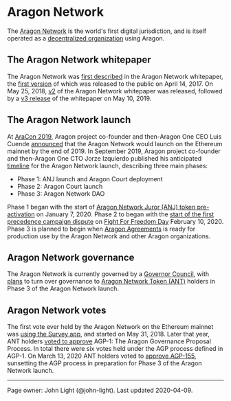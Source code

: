 # Aragon Network

The [Aragon Network](https://aragon.org/network) is the world's first digital jurisdiction, and is itself operated as a [decentralized organization](https://mainnet.aragon.org/#/network.aragonid.eth) using Aragon.

## The Aragon Network whitepaper
The Aragon Network was [first described](https://blog.aragon.org/introducing-the-aragon-network-20b998e2caba/) in the Aragon Network whitepaper, the [first version](https://github.com/aragon/whitepaper/tree/v1) of which was released to the public on April 14, 2017. On May 25, 2018, [v2](https://github.com/aragon/whitepaper/blob/c00053e45e9f131131f9e2ae34167f6068ed32c8/README.md) of the Aragon Network whitepaper was released, followed by a [v3 release](https://github.com/aragon/whitepaper/blob/1b8d87ab7e41a368d74a39320ec63a26535ecb03/README.md) of the whitepaper on May 10, 2019.

## The Aragon Network launch
At [AraCon 2019](https://aracon.one), Aragon project co-founder and then-Aragon One CEO Luis Cuende [announced](https://youtu.be/oND8XJ-bvB8?t=389) that the Aragon Network would launch on the Ethereum mainnet by the end of 2019. In September 2019, Aragon project co-founder and then-Aragon One CTO Jorze Izquierdo published his anticipated [timeline](https://forum.aragon.org/t/aragon-network-launch-phases-and-target-dates/1263) for the Aragon Network launch, describing three main phases:

- Phase 1: ANJ launch and Aragon Court deployment
- Phase 2: Aragon Court launch
- Phase 3: Aragon Network DAO

Phase 1 began with the start of [Aragon Network Juror (ANJ) token pre-activation](https://blog.aragon.org/juror-pre-activation-guide/) on January 7, 2020. Phase 2 to began with the [start of the first precedence campaign dispute](https://blog.aragon.org/launching-aragon-court/) on [Fight For Freedom Day](https://github.com/aragon/AGPs/blob/master/AGPs/AGP-12.md) February 10, 2020. Phase 3 is planned to begin when [Aragon Agreements](https://blog.aragon.one/aragon-agreements/) is ready for production use by the Aragon Network and other Aragon organizations.

## Aragon Network governance
The Aragon Network is currently governed by a [Governor Council](https://blog.aragon.one/aragon-network-deploy/#governor-council), with [plans](https://blog.aragon.org/evolving-aragon-network-governance/) to turn over governance to [Aragon Network Token (ANT)](aragon_network_token.md) holders in Phase 3 of the Aragon Network launch.

## Aragon Network votes
The first vote ever held by the Aragon Network on the Ethereum mainnet was [using the Survey app](https://blog.aragon.org/aragon-launches-survey-app-on-mainnet-ed5eefeb66f5/), and started on May 31, 2018. Later that year, ANT holders [voted to approve](https://blog.aragon.org/final-results-from-the-agp-1-vote/) AGP-1: The Aragon Governance Proposal Process. In total there were six votes held under the AGP process defined in AGP-1. On March 13, 2020 ANT holders voted to [approve AGP-155](https://blog.aragon.org/final-results-from-aragon-network-vote-6/), sunsetting the AGP process in preparation for Phase 3 of the Aragon Network launch.

---
Page owner: John Light (@john-light). Last updated 2020-04-09.
